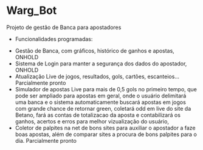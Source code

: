 # Warg_Bot
Projeto de gestão de Banca para apostadores


* Funcionalidades programadas:

- Gestão de Banca, com gráficos, histórico de ganhos e apostas, ONHOLD
- Sistema de Login para manter a segurança dos dados do apostador, ONHOLD
- Atualização Live de jogos, resultados, gols, cartões, escanteios... Parcialmente pronto
- Simulador de apostas Live para mais de 0,5 gols no primeiro tempo, que pode ser ampliado para apostas em geral, onde o usuário delimitará uma banca e o sistema automaticamente buscará apostas em jogos com grande chance de retornar green, coletará odd em live do site da Betano, fará as contas de totalizacao da aposta e contabilizará os ganhos, acertos e erros para melhor vizualização do usuário,
- Coletor de palpites na net de bons sites para auxiliar o apostador a faze boas apostas, além de comparar sites a procura de bons palpites para o dia. Parcialmente pronto
